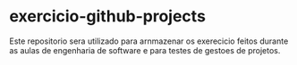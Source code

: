 # exercicio-github-projects

Este repositorio sera utilizado para arnmazenar os exerecicio feitos durante as aulas de engenharia de software e para testes de gestoes de projetos.
